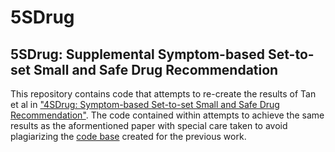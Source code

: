 # 5SDrug
## 5SDrug: Supplemental Symptom-based Set-to-set Small and Safe Drug Recommendation

This repository contains code that attempts to re-create the results of Tan et al in ["4SDrug: Symptom-based Set-to-set Small and Safe Drug Recommendation"](https://dl.acm.org/doi/abs/10.1145/3534678.3539089). The code contained within attempts to achieve the same results as the aformentioned paper with special care taken to avoid plagiarizing the [code base](https://github.com/Melinda315/4SDrug) created for the previous work.
